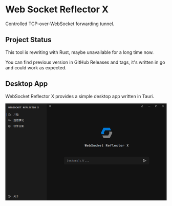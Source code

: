 # Web Socket Reflector X

Controlled TCP-over-WebSocket forwarding tunnel.

## Project Status

This tool is rewriting with Rust, maybe unavailable for a long time now.

You can find previous version in GitHub Releases and tags, it's written in go and could work as expected.

## Desktop App

WebSocket Reflector X provides a simple desktop app written in Tauri.

![screenshot-1](arts/screenshot-1.png)
